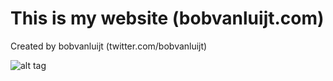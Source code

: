 This is my website (bobvanluijt.com)
==========

Created by bobvanluijt (twitter.com/bobvanluijt)

![alt tag](https://raw.githubusercontent.com/kubrickology/My-Website/master/attributes/screenshot.png)